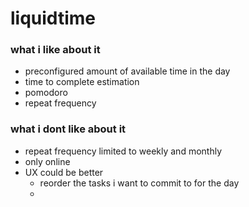 # liquidtime
### what i like about it 
- preconfigured amount of available time in the day 
- time to complete estimation 
- pomodoro 
- repeat frequency 

### what i dont like about it 
- repeat frequency limited to weekly and monthly 
- only online 
- UX could be better
	- reorder the tasks i want to commit to for the day 
	- 
